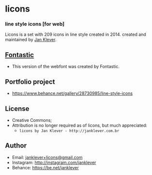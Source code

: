 # licons
### line style icons [for web]

Licons is a set with 209 icons in line style created in 2014.
created and maintained by [Jan Klever](https://janklever.com.br).


## [Fontastic](http://fontastic.me/)
- This version of the webfont was created by Fontastic.


## Portfolio project
- https://www.behance.net/gallery/28730985/line-style-icons

## License
- Creative Commons;
- Attribution is no longer required as of licons, but much appreciated:
  - `licons by Jan Klever - http://janklever.com.br`


## Author
- Email: janklever+licons@gmail.com
- Instagram: http://instagram.com/janklever
- Behance: https://be.net/janklever
